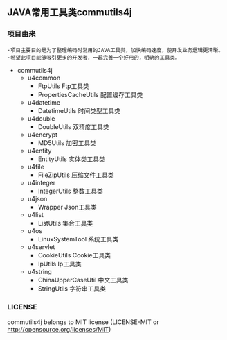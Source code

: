 ## JAVA常用工具类commutils4j

### 项目由来
````
·项目主要目的是为了整理编码时常用的JAVA工具类，加快编码速度，使开发业务逻辑更清晰。
·希望此项目能够吸引更多的开发者，一起完善一个好用的，明确的工具类。
````

* commutils4j
    * u4common
        * FtpUtils Ftp工具类
        * PropertiesCacheUtils 配置缓存工具类
    * u4datetime
        * DatetimeUtils 时间类型工具类
    * u4double
        * DoubleUtils 双精度工具类
    * u4encrypt
        * MD5Utils 加密工具类
    * u4entity
        * EntityUtils 实体类工具类
    * u4file
        * FileZipUtils 压缩文件工具类
    * u4integer
        * IntegerUtils 整数工具类
    * u4json
        * Wrapper Json工具类
    * u4list
        * ListUtils 集合工具类
    * u4os
        * LinuxSystemTool 系统工具类
    * u4servlet
        * CookieUtils Cookie工具类
        * IpUtils Ip工具类
    * u4string
        * ChinaUpperCaseUtil 中文工具类
        * StringUtils 字符串工具类

### LICENSE
commutils4j belongs to MIT license (LICENSE-MIT or http://opensource.org/licenses/MIT)